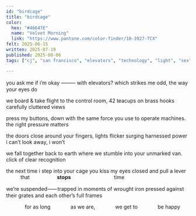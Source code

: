 ```yaml
---
id: "birdcage"
title: "birdcage"
color:
  hex: "#46647E"
  name: "Velvet Morning"
  link: "https://www.pantone.com/color-finder/18-3927-TCX"
felt: 2025-06-15
written: 2025-07-19
published: 2025-08-06
tags: ["cj", "san francisco", "elevators", "technology", "light", "sex","transit","trans","lips", "magic, "time"]

---
```

you ask me if i’m okay
⸻ with elevators?
which strikes me odd,
the way your eyes do

we board & take flight
to the control room, 42
teacups on brass hooks
carefully cluttered views

press my buttons, down
with the same force you
use to operate machines.
the right pressure matters

the doors close around
your fingers, lights flicker
surging harnessed power
i can’t look away, i won’t

we fall together back to
earth where we stumble
into your unmarked van.
click of clear recognition

the next time i step into
your cage you kiss my
eyes closed and pull a
lever
          that
                              **stops**
                             time

we’re suspended⸺ trapped
in moments of wrought iron
pressed against their grates
and each other’s full frames

             for as long
             as we are,
             we get to
             be happy